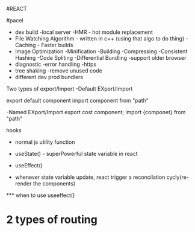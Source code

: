 #REACT

#pacel
- dev build 
-local server
-HMR - hot module replacement
- File Watching Algorithm - written in c++ (using that algo to do thing)
-Caching  - Faster builds
- Image Optimization
-Minification
-Building
-Compressing
-Consistent Hashing
-Code Spliting
-Differential Bundling -support older browser
- diagnostic
-error handling
-https
- tree shaking -remove unused code
- different dev prod bundlers






Two types of export/Import 
-Default EXport/Import

export default component
import component from "path"

-Named EXport/Import
export cost component;
import {componet} from "path"

hooks
- normal js utility function
- useState() - superPowerful state variable in react
- useEffect()


- whenever state variable update, react trigger a reconcilation cycly(re-render the components)



*** when to use useeffect()
<!-- 1. If no dependency array => useEffect is called on every render -->
<!-- 2. If dependency array is empty = []  => useEffect is called on initial render(just once) -->
<!-- 3. If dependency array is [btnNameReact] => called everytime  btnName is updated-->


<!-- rafce   will give the boiler plate componet -->

<!--  outlet  -->
<!--  ue to create children routes and parent routes  -->



# 2 types of routing
<!-- 1. client side routing   ------- Only component will change in clinet side routing  ....Not make any networking  .... componet is there alredy                         -->
<!-- 1.2  clent side routing same thing apply on single page applcation -->
<!-- 2. server side routing    ------------ Complete page like /about will go to server and server respond the page called server side routing --> 









 <!-- "https://www.swiggy.com/api/seo/getListing?lat=26.921885&lng=75.723292" -->


<!-- api -->
<!-- https://swiggy-clone-seven-red.vercel.app/ -->
<!-- https://foodfire.onrender.com/api/restaurants?lat=18.9486&lng=72.83662&page_type=DESKTOP_WEB_LISTING -->


<!-- https://github.com/Diivvuu/swiggy-clone/tree/master/src/components -->








<!-- https://foodfire.onrender.com/api/menu?page-type=REGULAR_MENU&complete-menu=true&lat=18.9486&lng=72.83662&restaurantId=28408 -->
<!-- https://tasty-torando-ten.vercel.app/ -->













<!--  domey git for food oder -->
<!-- https://github.com/R3MODAS/Spicy-Pricey-Food-Delivery-App -->
<!-- spicy-pricey-food-delivery.vercel.app -->